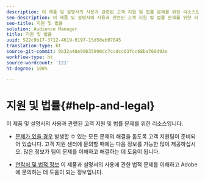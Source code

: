 ```yaml
---
description: 이 제품 및 설명서의 사용과 관련된 고객 지원 및 법률 문제를 위한 리소스입니다.
seo-description: 이 제품 및 설명서의 사용과 관련된 고객 지원 및 법률 문제를 위한 리소스입니다.
seo-title: 지원 및 법률
solution: Audience Manager
title: 지원 및 법률
uuid: 522c9b17-3712-4619-9197-15d50eb97045
translation-type: ht
source-git-commit: 0b32a48e99b35990dc7ccdcc03fcc68ba769d93e
workflow-type: ht
source-wordcount: '121'
ht-degree: 100%

---
```



# 지원 및 법률{#help-and-legal}

이 제품 및 설명서의 사용과 관련된 고객 지원 및 법률 문제를 위한 리소스입니다.

* [문제가 있을 경우](/help/using/help-legal/help-problem.md)
발생할 수 있는 모든 문제의 해결을 돕도록 고객 지원팀이 준비되어 있습니다. 고객 지원 센터에 문의할 때에는 다음 정보를 가능한 많이 제공하십시오. 많은 정보가 팀이 문제를 이해하고 해결하는 데 도움이 됩니다.


* [연락처 및 법적 정보](/help/using/help-legal/help-legal-contact.md)
이 제품과 설명서의 사용에 관한 법적 문제를 이해하고 Adobe에 문의하는 데 도움이 되는 정보입니다.
